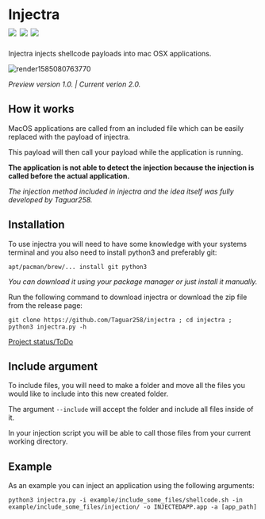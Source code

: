 # Injectra<br><img src="https://img.shields.io/badge/Language-Python3-blue"> <img src="https://img.shields.io/badge/Version-2.0-red"> <img src="https://img.shields.io/badge/Licence-MIT-yellowgreen">

Injectra injects shellcode payloads into mac OSX applications.


![render1585080763770](https://user-images.githubusercontent.com/36562445/77473525-e7c46d80-6e15-11ea-8fe8-235df7a24bb0.gif)

_Preview version 1.0. | Current verion 2.0._


## How it works
MacOS applications are called from an included file which can be easily replaced with the payload of injectra.

This payload will then call your payload while the application is running.

**The application is not able to detect the injection because the injection is called before the actual application.**

_The injection method included in injectra and the idea itself was fully developed by Taguar258._

## Installation
To use injectra you will need to have some knowledge with your systems terminal and you also need to install python3 and preferably git:

```apt/pacman/brew/... install git python3```

_You can download it using your package manager or just install it manually._

Run the following command to download injectra or download the zip file from the release page:

```git clone https://github.com/Taguar258/injectra ; cd injectra ; python3 injectra.py -h```

<a href="https://github.com/Taguar258/injectra/projects/1">Project status/ToDo</a>

## Include argument
To include files, you will need to make a folder and move all the files you would like to include into this new created folder.

The argument ```--include``` will accept the folder and include all files inside of it.

In your injection script you will be able to call those files from your current working directory.

## Example
As an example you can inject an application using the following arguments:

```python3 injectra.py -i example/include_some_files/shellcode.sh -in example/include_some_files/injection/ -o INJECTEDAPP.app -a [app_path]```
